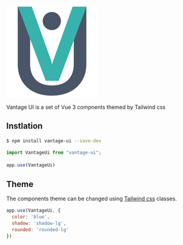 ![Vantage Ui](./dev/vantage-ui-logo.svg)

Vantage UI is a set of Vue 3 compnents themed by Tailwind css

## Instlation

``` bash
$ npm install vantage-ui --save-dev
```

```javascript
import VantageUi from "vantage-ui";

app.use(VantageUi)
```

## Theme

The components theme can be changed using [Tailwind css](https://tailwindcss.com/) classes.

```javascript
app.use(VantageUi, {
  color: 'blue',
  shadow: 'shadow-lg',
  rounded: 'rounded-lg'
})
```

<!-- ## Components

- [x] Avatar
- [x] Badge
- [x] Button
- [x] Card
- [x] Conutdown
- [x] Description List
- [ ] Search Select
- [ ] Modal
- [x] Input -->